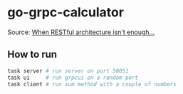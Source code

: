 # go-grpc-calculator

Source: [When RESTful architecture isn't enough...](https://www.youtube.com/watch?v=_4TPM6clQjM)

## How to run

```sh
task server # run server on port 50051
task ui     # run grpcui on a random port
task client # run sum method with a couple of numbers
```
